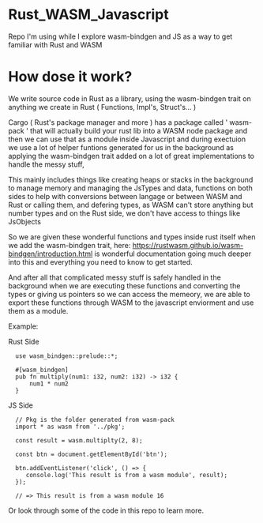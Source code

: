 # Rust_WASM_Javascript
Repo I'm using while I explore wasm-bindgen and JS as a way to get familiar with Rust and WASM


# How dose it work?

We write source code in Rust as a library, using the wasm-bindgen trait on anything we create in Rust ( Functions, Impl's, Struct's... )

Cargo ( Rust's package manager and more ) has a package called ' wasm-pack ' that will actually build your rust lib into a WASM node package and then we can use that as a module inside Javascript and during exectuion we use a lot of helper funtions generated for us in the background as applying the wasm-bindgen trait added on a lot of great implementations to handle the messy stuff,

This mainly includes things like creating heaps or stacks in the background to manage memory and managing the JsTypes and data, functions on both sides to help with conversions between langage or between WASM and Rust or calling them, and defering types, as WASM can't store anything but number types and on the Rust side, we don't have access to things like JsObjects

So we are given these wonderful functions and types inside rust itself when we add the wasm-bindgen trait, here: https://rustwasm.github.io/wasm-bindgen/introduction.html is wonderful documentation going much deeper into this and everything you need to know to get started.

And after all that complicated messy stuff is safely handled in the background when we are executing these functions and converting the types or giving us pointers so we can access the memeory, we are able to export these functions through WASM to the javascript enviorment and use them as a module.

Example:

Rust Side

```
  use wasm_bindgen::prelude::*;

  #[wasm_bindgen]
  pub fn multiply(num1: i32, num2: i32) -> i32 {
      num1 * num2
  }  
```

JS Side
```
  // Pkg is the folder generated from wasm-pack
  import * as wasm from '../pkg';

  const result = wasm.multiplty(2, 8);

  const btn = document.getElementById('btn');
  
  btn.addEventListener('click', () => {
     console.log('This result is from a wasm module', result);
  });
  
  // => This result is from a wasm module 16
```

Or look through some of the code in this repo to learn more.
